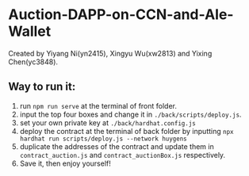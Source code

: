 # Auction-DAPP-on-CCN-and-Ale-Wallet
Created by Yiyang Ni(yn2415), Xingyu Wu(xw2813) and Yixing Chen(yc3848).

## Way to run it:
1. run `npm run serve` at the terminal of front folder.
2. input the top four boxes and change it in `./back/scripts/deploy.js`.
3. set your own private key at `./back/hardhat.config.js`
4. deploy the contract at the terminal of back folder by inputting `npx hardhat run scripts/deploy.js --network huygens`
5. duplicate the addresses of the contract and update them in `contract_auction.js` and `contract_auctionBox.js` respectively.
6. Save it, then enjoy yourself!
